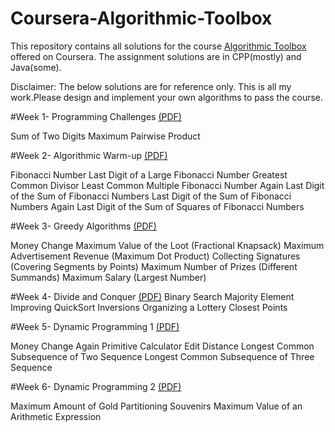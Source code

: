 # Coursera-Algorithmic-Toolbox

This repository contains all solutions for the course [Algorithmic Toolbox](https://www.coursera.org/learn/algorithmic-toolbox/) offered on Coursera. The assignment solutions are in CPP(mostly) and Java(some).

Disclaimer: The below solutions are for reference only. This is all my work.Please design and implement your own algorithms to pass the course.

#Week 1- Programming Challenges [(PDF)](https://github.com/dnmanveet/Coursera-Algorithmic-Toolbox/blob/master/week1_programming_challenges/week1_programming_challenges.pdf)


Sum of Two Digits
Maximum Pairwise Product


#Week 2- Algorithmic Warm-up [(PDF)](https://github.com/dnmanveet/Coursera-Algorithmic-Toolbox/blob/master/week2_algorithmic_warmup/week2_algorithmic_warmup.pdf)


Fibonacci Number
Last Digit of a Large Fibonacci Number
Greatest Common Divisor
Least Common Multiple
Fibonacci Number Again
Last Digit of the Sum of Fibonacci Numbers
Last Digit of the Sum of Fibonacci Numbers Again
Last Digit of the Sum of Squares of Fibonacci Numbers


#Week 3- Greedy Algorithms [(PDF)](https://github.com/dnmanveet/Coursera-Algorithmic-Toolbox/blob/master/week3_greedy_algorithms/week3_greedy_algorithms.pdf)


Money Change
Maximum Value of the Loot (Fractional Knapsack)
Maximum Advertisement Revenue (Maximum Dot Product)
Collecting Signatures (Covering Segments by Points)
Maximum Number of Prizes (Different Summands)
Maximum Salary (Largest Number)


#Week 4- Divide and Conquer [(PDF)](https://github.com/dnmanveet/Coursera-Algorithmic-Toolbox/blob/master/week4_divide_and_conquer/week4_divide_and_conquer.pdf)
Binary Search
Majority Element
Improving QuickSort
Inversions
Organizing a Lottery
Closest Points


#Week 5- Dynamic Programming 1 [(PDF)](https://github.com/dnmanveet/Coursera-Algorithmic-Toolbox/blob/master/week5_dynamic_programming1/week5_dynamic_programming1.pdf)


Money Change Again
Primitive Calculator
Edit Distance
Longest Common Subsequence of Two Sequence
Longest Common Subsequence of Three Sequence


#Week 6- Dynamic Programming 2 [(PDF)](https://github.com/dnmanveet/Coursera-Algorithmic-Toolbox/blob/master/week6_dynamic_programming2/week6_dynamic_programming2.pdf)


Maximum Amount of Gold
Partitioning Souvenirs
Maximum Value of an Arithmetic Expression

